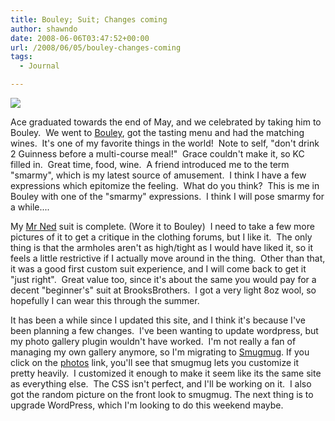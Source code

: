 ```yaml
---
title: Bouley; Suit; Changes coming
author: shawndo
date: 2008-06-06T03:47:52+00:00
url: /2008/06/05/bouley-changes-coming
tags:
  - Journal

---
```

![](/images/2008/06/bouley.jpg)

Ace graduated towards the end of May, and we celebrated by taking him to Bouley.  We went to [Bouley][1], got the tasting menu and had the matching wines.  It's one of my favorite things in the world!  Note to self, "don't drink 2 Guinness before a multi-course meal!"  Grace couldn't make it, so KC filled in.  Great time, food, wine.  A friend introduced me to the term "smarmy", which is my latest source of amusement.  I think I have a few expressions which epitomize the feeling.  What do you think?  This is me in Bouley with one of the "smarmy" expressions.  I think I will pose smarmy for a while....  

My [Mr Ned][2] suit is complete. (Wore it to Bouley)  I need to take a few more pictures of it to get a critique in the clothing forums, but I like it.  The only thing is that the armholes aren't as high/tight as I would have liked it, so it feels a little restrictive if I actually move around in the thing.  Other than that, it was a good first custom suit experience, and I will come back to get it "just right".  Great value too, since it's about the same you would pay for a decent "beginner's" suit at BrooksBrothers.  I got a very light 8oz wool, so hopefully I can wear this through the summer.  

It has been a while since I updated this site, and I think it's because I've been planning a few changes.  I've been wanting to update wordpress, but my photo gallery plugin wouldn't have worked.  I'm not really a fan of managing my own gallery anymore, so I'm migrating to [Smugmug][3]. If you click on the [photos][4] link, you'll see that smugmug lets you customize it pretty heavily.  I customized it enough to make it seem like its the same site as everything else.  The CSS isn't perfect, and I'll be working on it.  I also got the random picture on the front look to smugmug. The next thing is to upgrade WordPress, which I'm looking to do this weekend maybe.

 [1]: http://www.davidbouley.com/
 [2]: http://mrnednyc.com/
 [3]: http://www.smugmug.com/
 [4]: http://shawndo.smugmug.com/
